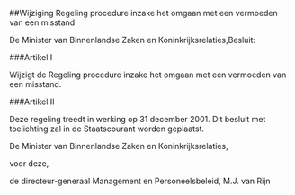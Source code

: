 <meta http-equiv='Content-Type' content='text/html; charset=utf-8' />

##Wijziging Regeling procedure inzake het omgaan met een vermoeden van een misstand

De Minister van Binnenlandse Zaken en Koninkrijksrelaties,Besluit: 

###Artikel I 

Wijzigt de Regeling procedure inzake het omgaan met een vermoeden van een misstand.

###Artikel II 

Deze regeling treedt in werking op 31 december 2001.
Dit besluit met toelichting zal in de Staatscourant worden geplaatst.   

De 
Minister van Binnenlandse Zaken en Koninkrijksrelaties, 

voor deze,

de 
directeur-generaal Management en Personeelsbeleid,
M.J. van Rijn    
